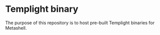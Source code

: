 # Templight binary

The purpose of this repository is to host pre-built Templight binaries for
Metashell.

